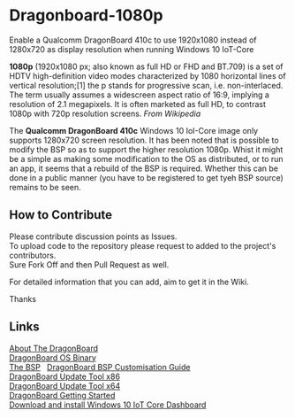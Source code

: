 # Dragonboard-1080p
Enable a Qualcomm DragonBoard 410c to use 1920x1080 instead of 1280x720 as display resolution when running Windows 10 IoT-Core

**1080p** (1920x1080 px; also known as full HD or FHD and BT.709) is a set of HDTV high-definition video modes characterized by 1080 horizontal lines of vertical resolution;[1] the p stands for progressive scan, i.e. non-interlaced. The term usually assumes a widescreen aspect ratio of 16:9, implying a resolution of 2.1 megapixels. It is often marketed as full HD, to contrast 1080p with 720p resolution screens.
*From Wikipedia*

The **Qualcomm DragonBoard 410c** Windows 10 IoI-Core image only supports 1280x720 screen resolution. It has been noted that is possible to modify the BSP so as to support the higher resolution 1080p. Whist it might be a simple as making some modification to the OS as distributed, or to run an app, it seems that a rebuild of the BSP is required. Whether this can be done in a public manner (you have to be registered to get tyeh BSP source) remains to be seen.

## How to Contribute
Please contribute discussion points as Issues.  
To upload code to the repository please request to added to the project's contributors.  
Sure Fork Off and then Pull Request as well.

For detailed information that you can add, aim to get it in the Wiki.

Thanks

## Links
[About The DragonBoard](https://developer.qualcomm.com/hardware/dragonboard-410c)  
[DragonBoard  OS Binary](http://go.microsoft.com/fwlink/?LinkID=708576)  
[The BSP](https://developer.qualcomm.com/download/db410c/windows-10-iot-core-bsp.zip)  
[DragonBoard BSP Customisation Guide](https://developer.qualcomm.com/download/db410c/windows-10-iot-bsp-customization-guide.pdf)  
[DragonBoard Update Tool x86](https://developer.qualcomm.com/download/db410c/windows-10-iot-update-tool-dragonboard-410c-x86.zip)  
[DragonBoard Update Tool x64](https://developer.qualcomm.com/download/db410c/windows-10-iot-update-tool-dragonboard-410c-x64.zip)  
[DragonBoard Getting Started](https://developer.microsoft.com/en-us/windows/iot/Docs/GetStarted/dragonboard/stable/GetStartedStep1.htm)   
[Download and install Windows 10 IoT Core Dashboard](http://go.microsoft.com/fwlink/?LinkID=708576)  

